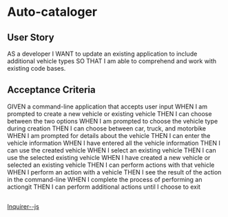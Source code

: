 # Auto-cataloger

## User Story
AS a developer
I WANT to update an existing application to include additional vehicle types
SO THAT I am able to comprehend and work with existing code bases.

## Acceptance Criteria
GIVEN a command-line application that accepts user input
WHEN I am prompted to create a new vehicle or existing vehicle
THEN I can choose between the two options
WHEN I am prompted to choose the vehicle type during creation
THEN I can choose between car, truck, and motorbike
WHEN I am prompted for details about the vehicle
THEN I can enter the vehicle information
WHEN I have entered all the vehicle information
THEN I can use the created vehicle
WHEN I select an existing vehicle
THEN I can use the selected existing vehicle
WHEN I have created a new vehicle or selected an existing vehicle
THEN I can perform actions with that vehicle
WHEN I perform an action with a vehicle
THEN I see the result of the action in the command-line
WHEN I complete the process of performing an actiongit
THEN I can perform additional actions until I choose to exit

##
[Inquirer--js](https://www.npmjs.com/package/inquirer)
